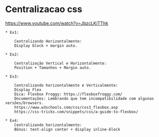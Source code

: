 # Centralizacao css
https://www.youtube.com/watch?v=JbzcLKiTThk

    * Ex1:

        Centralizando Horizontalmente:
        Display block + margin auto.

    * Ex2:

        Centralização Vertical e Horizontalmente:
        Position + Tamanhos + Margin auto.
    
    * Ex3:

        Centralizando horizontalmente e Verticalmente:
        Display Flex
        Dica: Flexbox Froggy: https://flexboxfroggy.com/
        Documentações: Lembrando que tem incompatibilidade com algunas versões/browsers.
        https://www.w3schools.com/css/css3_flexbox.asp
        https://css-tricks.com/snippets/css/a-guide-to-flexbox/

    * Ex4: 
        Centralizando horizontalmente:
        Bônus: text-align center + display inline-block
